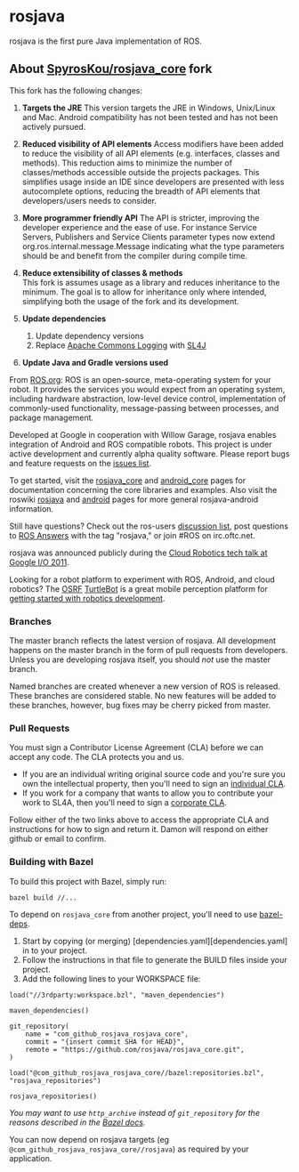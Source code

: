 # rosjava
rosjava is the first pure Java implementation of ROS.
## About [SpyrosKou/rosjava_core](https://github.com/SpyrosKou/rosjava_core) fork
This fork has the following changes:
1. **Targets the JRE**
   This version targets the JRE in Windows, Unix/Linux and Mac. Android compatibility has not been tested and has not been actively pursued. 

2. **Reduced visibility of API elements** 
   Access modifiers have been added to reduce the visibility of all API elements (e.g. interfaces, classes and methods). This reduction aims to minimize the number of classes/methods accessible outside the projects packages. This simplifies usage inside an IDE since developers are presented with less autocomplete options, reducing the breadth of API elements that developers/users needs to consider. 

3. **More programmer friendly API**
   The API is stricter, improving the developer experience and the ease of use. For instance Service Servers, Publishers and Service Clients parameter types now extend org.ros.internal.message.Message indicating what the type parameters should be and benefit from the compiler during compile time.


4. **Reduce extensibility of classes & methods**  
  This fork is assumes usage as a library and reduces inheritance to the minimum. The goal is to allow for inheritance only where intended, simplifying both the usage of the fork and its development. 


3. **Update dependencies**  
   1. Update dependency versions
   2. Replace [Apache Commons Logging](https://commons.apache.org/proper/commons-logging/) with [SL4J](https://www.slf4j.org/)
   

4.  **Update Java and Gradle versions used**

From [ROS.org](http://www.ros.org/wiki/): ROS is an open-source, meta-operating
system for your robot. It provides the services you would expect from an
operating system, including hardware abstraction, low-level device control,
implementation of commonly-used functionality, message-passing between
processes, and package management.

Developed at Google in cooperation with Willow Garage, rosjava enables
integration of Android and ROS compatible robots. This project is under active
development and currently alpha quality software. Please report bugs and feature
requests on the [issues
list](https://github.com/rosjava/rosjava/issues?state=open).

To get started, visit the
[rosjava_core](http://rosjava.github.com/rosjava_core/latest) and
[android_core](http://rosjava.github.com/android_core/latest) pages for
documentation concerning the core libraries and examples. Also visit the roswiki
[rosjava](http://wiki.ros.org/rosjava) and
[android](http://wiki.ros.org/android) pages for more general rosjava-android
information.

Still have questions? Check out the ros-users [discussion
list](https://discourse.ros.org/c/rosjava), post questions to [ROS
Answers](http://answers.ros.org/questions/) with the tag "rosjava," or join #ROS
on irc.oftc.net.

rosjava was announced publicly during the [Cloud Robotics tech talk at Google
I/O 2011](http://www.youtube.com/watch?feature=player_embedded&v=FxXBUp-4800).

Looking for a robot platform to experiment with ROS, Android, and cloud
robotics? The [OSRF](http://www.osrfoundation.org/)
[TurtleBot](http://wiki.ros.org/Robots/TurtleBot) is a great mobile perception
platform for [getting started with robotics
development](http://www.youtube.com/watch?feature=player_embedded&v=MOEjL8JDvd0).

### Branches ###

The master branch reflects the latest version of rosjava. All development
happens on the master branch in the form of pull requests from developers.
Unless you are developing rosjava itself, you should _not_ use the master
branch.

Named branches are created whenever a new version of ROS is released. These
branches are considered stable. No new features will be added to these branches,
however, bug fixes may be cherry picked from master.

### Pull Requests ###

You must sign a Contributor License Agreement (CLA) before we can accept any
code. The CLA protects you and us.

* If you are an individual writing original source code and you're sure you own
  the intellectual property, then you'll need to sign an [individual
  CLA](https://developers.google.com/open-source/cla/individual).
* If you work for a company that wants to allow you to contribute your work to
  SL4A, then you'll need to sign a [corporate
  CLA](https://developers.google.com/open-source/cla/corporate).

Follow either of the two links above to access the appropriate CLA and
instructions for how to sign and return it. Damon will respond on either github
or email to confirm.

### Building with Bazel ###

To build this project with Bazel, simply run:

```
bazel build //...
```

To depend on `rosjava_core` from another project, you'll need to use
[bazel-deps](https://github.com/johnynek/bazel-deps).

1. Start by copying (or merging) [dependencies.yaml][dependencies.yaml] in to
   your project.
1. Follow the instructions in that file to generate the BUILD files inside your
   project.
1. Add the following lines to your WORKSPACE file:

```
load("//3rdparty:workspace.bzl", "maven_dependencies")

maven_dependencies()

git_repository(
    name = "com_github_rosjava_rosjava_core",
    commit = "{insert commit SHA for HEAD}",
    remote = "https://github.com/rosjava/rosjava_core.git",
)

load("@com_github_rosjava_rosjava_core//bazel:repositories.bzl", "rosjava_repositories")

rosjava_repositories()
```

*You may want to use `http_archive` instead of `git_repository` for the reasons
described in the [Bazel docs][git-repository-docs].*

[git-repository-docs]: https://docs.bazel.build/versions/master/be/workspace.html#git_repository

You can now depend on rosjava targets (eg
`@com_github_rosjava_rosjava_core//rosjava`) as required by your application.
